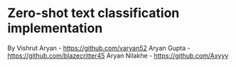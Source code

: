 # Zero-shot text classification implementation

By 
Vishrut Aryan - https://github.com/varyan52
Aryan Gupta   - https://github.com/blazecritter45
Aryan Nilakhe - https://github.com/Axyyy

